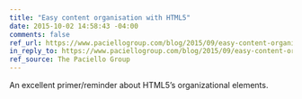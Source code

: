```yaml
---
title: "Easy content organisation with HTML5"
date: 2015-10-02 14:58:43 -04:00
comments: false
ref_url: https://www.paciellogroup.com/blog/2015/09/easy-content-organisation-with-html5/
in_reply_to: https://www.paciellogroup.com/blog/2015/09/easy-content-organisation-with-html5/
ref_source: The Paciello Group
---
```


An excellent primer/reminder about HTML5’s organizational elements.